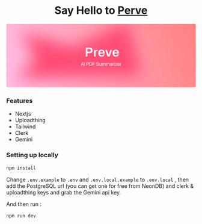 <h1 align="center">Say Hello to <a href="https://preve.onrender.com/">Perve</a>
</h1>
 <img width="1000" alt="header image" src="/header.png">

### Features

- Nextjs
- Uploadthing
- Tailwind
- Clerk
- Gemini 

### Setting up locally

```bash
npm install
```

Change `.env.example` to `.env` and `.env.local.example` to `.env.local` , then add the PostgreSQL url (you can get one for free from NeonDB) and clerk & uploadthing keys and grab the Gemini api key.

And then run :
```bash
npm run dev
```
